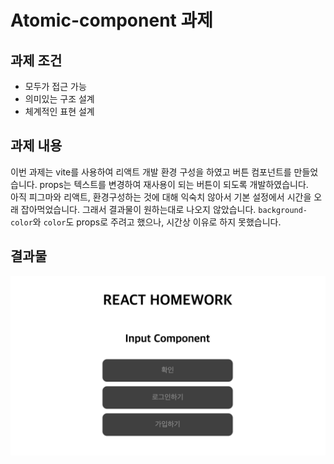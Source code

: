 # Atomic-component 과제

## 과제 조건
- 모두가 접근 가능
- 의미있는 구조 설계
- 체계적인 표현 설계

## 과제 내용
이번 과제는 vite를 사용하여 리액트 개발 환경 구성을 하였고 버튼 컴포넌트를 만들었습니다. props는 텍스트를 변경하여 재사용이 되는 버튼이 되도록 개발하였습니다.   
아직 피그마와 리액트, 환경구성하는 것에 대해 익숙치 않아서 기본 설정에서 시간을 오래 잡아먹었습니다. 그래서 결과물이 원하는대로 나오지 않았습니다. `background-color`와 `color`도 props로 주려고 했으나, 시간상 이유로 하지 못했습니다.

## 결과물
![결과물](https://github.com/Yooniverse42/homework-react/blob/main/vite-project/button.png?raw=true)